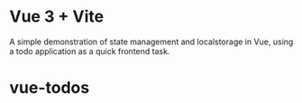 # Vue 3 + Vite

A simple demonstration of state management and localstorage in Vue, using a todo application as a quick frontend task.
# vue-todos

